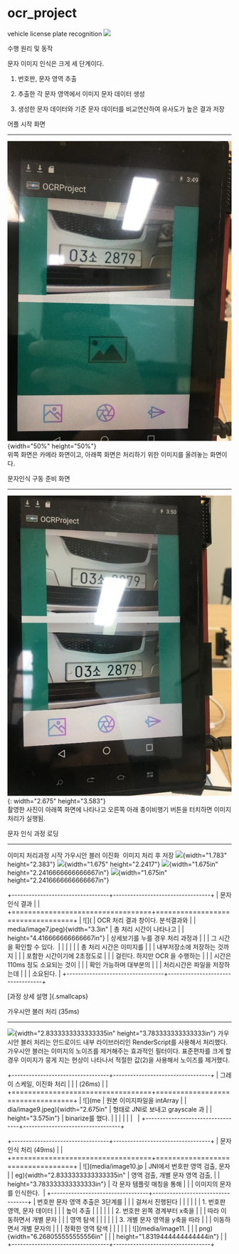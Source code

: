 # ocr_project
vehicle license plate recognition
<img src="https://user-images.githubusercontent.com/42017128/71764235-79fc5a00-2f28-11ea-9427-177215d19937.png">

수행 원리 및 동작

문자 이미지 인식은 크게 세 단계이다.

1.  번호판, 문자 영역 추출

2.  추출한 각 문자 영역에서 이미지 문자 데이터 생성

3.  생성한 문자 데이터와 기준 문자 데이터를 비교연산하여 유사도가 높은
    결과 저장

  어플 시작 화면                                                        
  --------------------------------------------------------------------- ---------------------------------------------------------------------------------------
  ![](media/image1.jpg){width="50%" height="50%"}  
  위쪽 화면은 카메라 화면이고, 아래쪽 화면은 처리하기 위한 이미지를 올려놓는 화면이다. 

  문자인식 구동 준비 화면                                                 
  ----------------------------------------------------------------------- ---------------------------------------------------------------------------------------------------
  ![](media/image2.jpg){: width="2.675" height="3.583"}  
  촬영한 사진이 아래쪽 화면에 나타나고 오른쪽 아래 종이비행기 버튼을 터치하면 이미지 처리가 실행됨.

  문자 인식 과정 로딩                                                                                                                                                                                                                  
  ------------------------------------------------------------------------------------ ----------------------------------------------------------------------- ----------------------------------------------------------------------- -----------------------------------------------------------------------
  이미지 처리과정 시작                                                                 가우시안 블러                                                           이진화                                                                  이미지 처리 후 저장
  ![](media/image3.jpeg){width="1.783" height="2.383"}   ![](media/image4.jpeg){width="1.675" height="2.2417"}   ![](media/image5.jpeg){width="1.675in" height="2.2416666666666667in"}   ![](media/image6.jpeg){width="1.675in" height="2.2416666666666667in"}

+----------------------------------+----------------------------------+
| 문자 인식 결과                   |                                  |
+==================================+==================================+
| ![](                             | OCR 처리 결과 창이다. 분석결과와 |
| media/image7.jpeg){width="3.3in" | 총 처리 시간이 나타나고          |
| height="4.416666666666667in"}    | 상세보기를 누를 경우 처리 과정과 |
|                                  | 그 시간을 확인할 수 있다.        |
|                                  |                                  |
|                                  | 총 처리 시간은 이미지를          |
|                                  | 내부저장소에 저장하는 것까지     |
|                                  | 포함한 시간이기에 2초정도로      |
|                                  | 걸린다. 하지만 OCR 을 수행하는   |
|                                  | 시간은 110ms 정도 소요되는 것이  |
|                                  | 확인 가능하며 대부분의           |
|                                  | 처리시간은 파일을 저장하는데     |
|                                  | 소요된다.                        |
+----------------------------------+----------------------------------+

[과정 상세 설명 ]{.smallcaps}

  가우시안 블러 처리 (35ms)                                                           
  ----------------------------------------------------------------------------------- -----------------------------------------------------------------------------------------------------------------------------------------------------------------------------------------------------------------------------------------------------------
  ![](media/image8.jpeg){width="2.8333333333333335in" height="3.783333333333333in"}   가우시안 블러 처리는 안드로이드 내부 라이브러리인 RenderScript를 사용해서 처리했다. 가우시안 블러는 이미지의 노이즈를 제거해주는 효과적인 필터이다. 표준편차를 크게 할 경우 이미지가 뭉게 지는 현상이 나타나서 적절한 값(2)을 사용해서 노이즈를 제거했다.

+----------------------------------+----------------------------------+
| 그레이 스케일, 이진화 처리       |                                  |
| (26ms)                           |                                  |
+==================================+==================================+
| ![](me                           | 원본 이미지파일을 intArray       |
| dia/image9.jpeg){width="2.675in" | 형태로 JNI로 보내고 grayscale 과 |
| height="3.575in"}                | binarize를 했다.                 |
|                                  |                                  |
|                                  |                                  |
+----------------------------------+----------------------------------+

+----------------------------------+----------------------------------+
| 문자 인식 처리 (49ms)            |                                  |
+==================================+==================================+
| ![](media/image10.jp             | JNI에서 번호판 영역 검출, 문자   |
| eg){width="2.8333333333333335in" | 영역 검출, 개별 문자 영역 검출,  |
| height="3.783333333333333in"}    | 각 문자 템플릿 매칭을 통해       |
|                                  | 이미지의 문자를 인식한다.        |
+----------------------------------+----------------------------------+
| 번호판 문자 영역 추출은 3단계를  |                                  |
| 걸쳐서 진행된다                  |                                  |
|                                  |                                  |
| 1.  번호판 영역, 문자 데이터     |                                  |
|     높이 추출                    |                                  |
|                                  |                                  |
| 2.  번호판 왼쪽 경계부터 x축을   |                                  |
|     따라 이동하면서 개별 문자    |                                  |
|     영역 탐색                    |                                  |
|                                  |                                  |
| 3.  개별 문자 영역을 y축을 따라  |                                  |
|     이동하면서 개별 문자의       |                                  |
|     정확한 영역 탐색             |                                  |
|                                  |                                  |
| ![](media/image11.               |                                  |
| png){width="6.268055555555556in" |                                  |
| height="1.8319444444444444in"}   |                                  |
+----------------------------------+----------------------------------+
